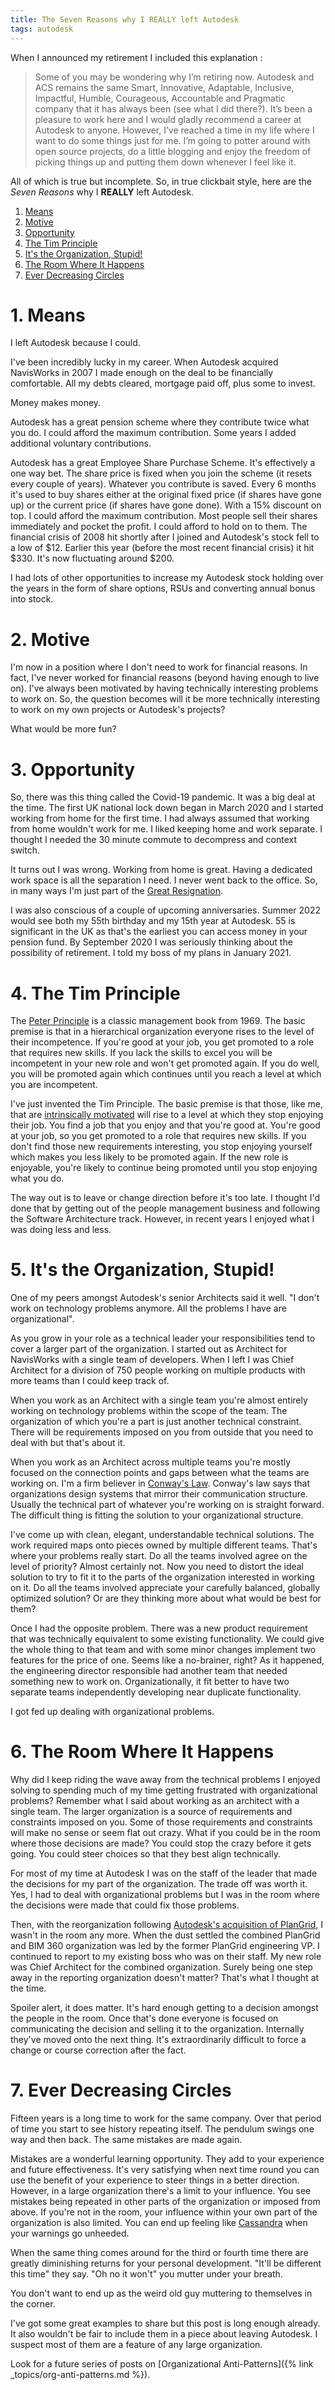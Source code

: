 ```yaml
---
title: The Seven Reasons why I REALLY left Autodesk
tags: autodesk
---
```


When I announced my retirement I included this explanation :

> Some of you may be wondering why I’m retiring now. Autodesk and ACS remains the same Smart, Innovative, Adaptable, Inclusive, Impactful, Humble, Courageous, 
> Accountable and Pragmatic company that it has always been (see what I did there?). It’s been a pleasure to work here and I would gladly recommend a career at 
> Autodesk to anyone. However, I’ve reached a time in my life where I want to do some things just for me. I’m going to potter around with open source projects, do a 
> little blogging and enjoy the freedom of picking things up and putting them down whenever I feel like it.

All of which is true but incomplete. So, in true clickbait style, here are the *Seven Reasons* why I **REALLY** left Autodesk.

1. [Means](#1-means)
2. [Motive](#2-motive)
3. [Opportunity](#3-opportunity)
4. [The Tim Principle](#4-the-tim-principle)
5. [It's the Organization, Stupid!](#5-its-the-organization-stupid)
6. [The Room Where It Happens](#6-the-room-where-it-happens)
7. [Ever Decreasing Circles](#7-ever-decreasing-circles)

# 1. Means

I left Autodesk because I could.

I've been incredibly lucky in my career. When Autodesk acquired NavisWorks in 2007 I made enough on the deal to be financially comfortable. All my debts cleared, mortgage paid off, plus some to invest.  

Money makes money. 

Autodesk has a great pension scheme where they contribute twice what you do. I could afford the maximum contribution. Some years I added additional voluntary contributions.

Autodesk has a great Employee Share Purchase Scheme. It's effectively a one way bet. The share price is fixed when you join the scheme (it resets every couple of years). Whatever you contribute is saved. Every 6 months it's used to buy shares either at the original fixed price (if shares have gone up) or the current price (if shares have gone done). With a 15% discount on top. I could afford the maximum contribution. Most people sell their shares immediately and pocket the profit. I could afford to hold on to them. The financial crisis of 2008 hit shortly after I joined and Autodesk's stock fell to a low of $12. Earlier this year (before the most recent financial crisis) it hit $330. It's now fluctuating around $200.

I had lots of other opportunities to increase my Autodesk stock holding over the years in the form of share options, RSUs and converting annual bonus into stock.

# 2. Motive

I'm now in a position where I don't need to work for financial reasons. In fact, I've never worked for financial reasons (beyond having enough to live on). I've always been motivated by having technically interesting problems to work on. So, the question becomes will it be more technically interesting to work on my own projects or Autodesk's projects? 

What would be more fun?

# 3. Opportunity

So, there was this thing called the Covid-19 pandemic. It was a big deal at the time. The first UK national lock down began in March 2020 and I started working from home for the first time. I had always assumed that working from home wouldn't work for me. I liked keeping home and work separate. I thought I needed the 30 minute commute to decompress and context switch. 

It turns out I was wrong. Working from home is great. Having a dedicated work space is all the separation I need. I never went back to the office. So, in many ways I'm just part of the [Great Resignation](https://en.wikipedia.org/wiki/Great_Resignation).

I was also conscious of a couple of upcoming anniversaries. Summer 2022 would see both my 55th birthday and my 15th year at Autodesk. 55 is significant in the UK as that's the earliest you can access money in your pension fund. By September 2020 I was seriously thinking about the possibility of retirement. I told my boss of my plans in January 2021. 

# 4. The Tim Principle

The [Peter Principle](https://en.wikipedia.org/wiki/Peter_principle) is a classic management book from 1969. The basic premise is that in a hierarchical organization everyone rises to the level of their incompetence. If you're good at your job, you get promoted to a role that requires new skills. If you lack the skills to excel you will be incompetent in your new role and won't get promoted again. If you do well, you will be promoted again which continues until you reach a level at which you are incompetent. 

I've just invented the Tim Principle. The basic premise is that those, like me, that are [intrinsically motivated](https://en.wikipedia.org/wiki/Motivation) will rise to a level at which they stop enjoying their job. You find a job that you enjoy and that you're good at. You're good at your job, so you get promoted to a role that requires new skills. If you don't find those new requirements interesting, you stop enjoying yourself which makes you less likely to be promoted again. If the new role is enjoyable, you're likely to continue being promoted until you stop enjoying what you do. 

The way out is to leave or change direction before it's too late. I thought I'd done that by getting out of the people management business and following the Software Architecture track. However, in recent years I enjoyed what I was doing less and less. 

# 5. It's the Organization, Stupid!

One of my peers amongst Autodesk's senior Architects said it well. "I don't work on technology problems anymore. All the problems I have are organizational". 

As you grow in your role as a technical leader your responsibilities tend to cover a larger part of the organization. I started out as Architect for NavisWorks with a single team of developers. When I left I was Chief Architect for a division of 750 people working on multiple products with more teams than I could keep track of. 

When you work as an Architect with a single team you're almost entirely working on technology problems within the scope of the team. The organization of which you're a part is just another technical constraint. There will be requirements imposed on you from outside that you need to deal with but that's about it. 

When you work as an Architect across multiple teams you're mostly focused on the connection points and gaps between what the teams are working on. I'm a firm believer in [Conway's Law](https://en.wikipedia.org/wiki/Conway%27s_law). Conway's law says that organizations design systems that mirror their communication structure. Usually the technical part of whatever you're working on is straight forward. The difficult thing is fitting the solution to your organizational structure.

I've come up with clean, elegant, understandable technical solutions. The work required maps onto pieces owned by multiple different teams. That's where your problems really start. Do all the teams involved agree on the level of priority? Almost certainly not. Now you need to distort the ideal solution to try to fit it to the parts of the organization interested in working on it. Do all the teams involved appreciate your carefully balanced, globally optimized solution? Or are they thinking more about what would be best for them?

Once I had the opposite problem. There was a new product requirement that was technically equivalent to some existing functionality. We could give the whole thing to that team and with some minor changes implement two features for the price of one. Seems like a no-brainer, right? As it happened, the engineering director responsible had another team that needed something new to work on. Organizationally, it fit better to have two separate teams independently developing near duplicate functionality. 

I got fed up dealing with organizational problems.

# 6. The Room Where It Happens

Why did I keep riding the wave away from the technical problems I enjoyed solving to spending much of my time getting frustrated with organizational problems? Remember what I said about working as an architect with a single team. The larger organization is a source of requirements and constraints imposed on you. Some of those requirements and constraints will make no sense or seem flat out crazy. What if you could be in the room where those decisions are made? You could stop the crazy before it gets going. You could steer choices so that they best align technically. 

For most of my time at Autodesk I was on the staff of the leader that made the decisions for my part of the organization. The trade off was worth it. Yes, I had to deal with organizational problems but I was in the room where the decisions were made that could fix those problems. 

Then, with the reorganization following [Autodesk's acquisition of PlanGrid](https://investors.autodesk.com/news-releases/news-release-details/autodesk-completes-plangrid-acquisition), I wasn't in the room any more. When the dust settled the combined PlanGrid and BIM 360 organization was led by the former PlanGrid engineering VP. I continued to report to my existing boss who was on their staff. My new role was Chief Architect for the combined organization. Surely being one step away in the reporting organization doesn't matter? That's what I thought at the time.

Spoiler alert, it does matter. It's hard enough getting to a decision amongst the people in the room. Once that's done everyone is focused on communicating the decision and selling it to the organization. Internally they've moved onto the next thing. It's extraordinarily difficult to force a change or course correction after the fact. 

# 7. Ever Decreasing Circles

Fifteen years is a long time to work for the same company. Over that period of time you start to see history repeating itself. The pendulum swings one way and then back. The same mistakes are made again. 

Mistakes are a wonderful learning opportunity. They add to your experience and future effectiveness. It's very satisfying when next time round you can use the benefit of your experience to steer things in a better direction. However, in a large organization there's a limit to your influence. You see mistakes being repeated in other parts of the organization or imposed from above. If you're not in the room, your influence within your own part of the organization is also limited. You can end up feeling like [Cassandra](https://en.wikipedia.org/wiki/Cassandra) when your warnings go unheeded.

When the same thing comes around for the third or fourth time there are greatly diminishing returns for your personal development. "It'll be different this time" they say. "Oh no it won't" you mutter under your breath. 

You don't want to end up as the weird old guy muttering to themselves in the corner. 

I've got some great examples to share but this post is long enough already. It also wouldn't be fair to include them in a piece about leaving Autodesk. I suspect most of them are a feature of any large organization. 

Look for a future series of posts on [Organizational Anti-Patterns]({% link _topics/org-anti-patterns.md %}).
